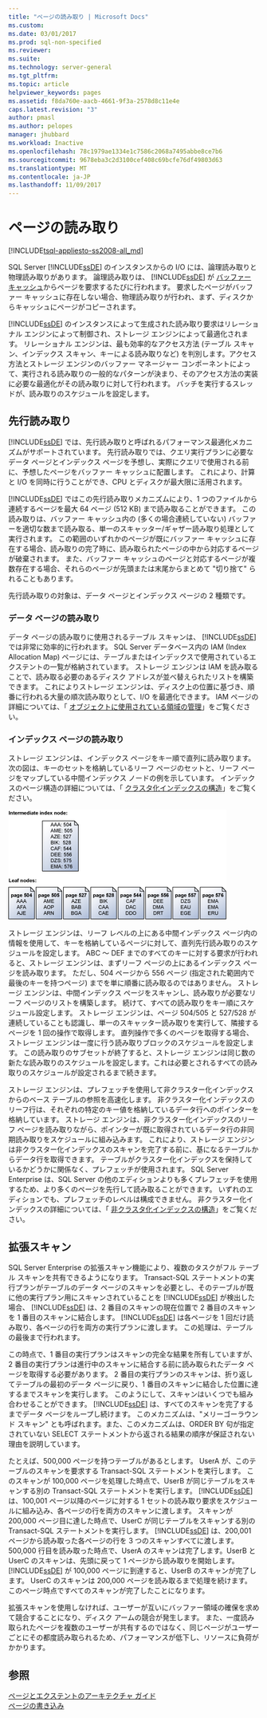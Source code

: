 ```yaml
---
title: "ページの読み取り | Microsoft Docs"
ms.custom: 
ms.date: 03/01/2017
ms.prod: sql-non-specified
ms.reviewer: 
ms.suite: 
ms.technology: server-general
ms.tgt_pltfrm: 
ms.topic: article
helpviewer_keywords: pages
ms.assetid: f8da760e-aacb-4661-9f3a-2578d8c11e4e
caps.latest.revision: "3"
author: pmasl
ms.author: pelopes
manager: jhubbard
ms.workload: Inactive
ms.openlocfilehash: 78c1979ae1334e1c7586c2068a7495abbe8ce7b6
ms.sourcegitcommit: 9678eba3c2d3100cef408c69bcfe76df49803d63
ms.translationtype: MT
ms.contentlocale: ja-JP
ms.lasthandoff: 11/09/2017
---
```

# <a name="reading-pages"></a>ページの読み取り
[!INCLUDE[tsql-appliesto-ss2008-all_md](../includes/tsql-appliesto-ss2008-all-md.md)]

SQL Server [!INCLUDE[ssDE](../includes/ssde-md.md)] のインスタンスからの I/O には、論理読み取りと物理読み取りがあります。 論理読み取りは、 [!INCLUDE[ssDE](../includes/ssde-md.md)] が [バッファー キャッシュ](../relational-databases/memory-management-architecture-guide.md)からページを要求するたびに行われます。 要求したページがバッファー キャッシュに存在しない場合、物理読み取りが行われ、まず、ディスクからキャッシュにページがコピーされます。

[!INCLUDE[ssDE](../includes/ssde-md.md)] のインスタンスによって生成された読み取り要求はリレーショナル エンジンによって制御され、ストレージ エンジンによって最適化されます。 リレーショナル エンジンは、最も効率的なアクセス方法 (テーブル スキャン、インデックス スキャン、キーによる読み取りなど) を判別します。アクセス方法とストレージ エンジンのバッファー マネージャー コンポーネントによって、実行される読み取りの一般的なパターンが決まり、そのアクセス方法の実装に必要な最適化がその読み取りに対して行われます。 バッチを実行するスレッドが、読み取りのスケジュールを設定します。

## <a name="read-ahead"></a>先行読み取り
[!INCLUDE[ssDE](../includes/ssde-md.md)] では、先行読み取りと呼ばれるパフォーマンス最適化メカニズムがサポートされています。 先行読み取りでは、クエリ実行プランに必要なデータ ページとインデックス ページを予想し、実際にクエリで使用される前に、予想したページをバッファー キャッシュに配置します。 これにより、計算と I/O を同時に行うことができ、CPU とディスクが最大限に活用されます。 

[!INCLUDE[ssDE](../includes/ssde-md.md)] ではこの先行読み取りメカニズムにより、1 つのファイルから連続するページを最大 64 ページ (512 KB) まで読み取ることができます。 この読み取りは、バッファー キャッシュ内の (多くの場合連続していない) バッファーを適切な数まで読み取る、単一のスキャッター/ギャザー読み取り処理として実行されます。 この範囲のいずれかのページが既にバッファー キャッシュに存在する場合、読み取りの完了時に、読み取られたページの中から対応するページが破棄されます。 また、バッファー キャッシュのページと対応するページが複数存在する場合、それらのページが先頭または末尾からまとめて "切り捨て" られることもあります。

先行読み取りの対象は、データ ページとインデックス ページの 2 種類です。

### <a name="reading-data-pages"></a>データ ページの読み取り
データ ページの読み取りに使用されるテーブル スキャンは、 [!INCLUDE[ssDE](../includes/ssde-md.md)]では非常に効率的に行われます。 SQL Server データベース内の IAM (Index Allocation Map) ページには、テーブルまたはインデックスで使用されているエクステントの一覧が格納されています。 ストレージ エンジンは IAM を読み取ることで、読み取る必要のあるディスク アドレスが並べ替えられたリストを構築できます。 これによりストレージ エンジンは、ディスク上の位置に基づき、順番に行われる大量の順次読み取りとして、I/O を最適化できます。 IAM ページの詳細については、「 [オブジェクトに使用されている領域の管理](../relational-databases/pages-and-extents-architecture-guide.md)」をご覧ください。

### <a name="reading-index-pages"></a>インデックス ページの読み取り
ストレージ エンジンは、インデックス ページをキー順で直列に読み取ります。 次の図は、キーのセットを格納しているリーフ ページのセットと、リーフ ページをマップしている中間インデックス ノードの例を示しています。 インデックスのページ構造の詳細については、「 [クラスタ化インデックスの構造](../relational-databases/pages-and-extents-architecture-guide.md)」をご覧ください。

![Reading_Pages](../relational-databases/media/reading-pages.gif)

ストレージ エンジンは、リーフ レベルの上にある中間インデックス ページ内の情報を使用して、キーを格納しているページに対して、直列先行読み取りのスケジュールを設定します。 ABC ～ DEF までのすべてのキーに対する要求が行われると、ストレージ エンジンは、まずリーフ ページの上にあるインデックス ページを読み取ります。 ただし、504 ページから 556 ページ (指定された範囲内で最後のキーを持つページ) までを単に順番に読み取るのではありません。 ストレージ エンジンは、中間インデックス ページをスキャンし、読み取りが必要なリーフ ページのリストを構築します。 続けて、すべての読み取りをキー順にスケジュール設定します。 ストレージ エンジンは、ページ 504/505 と 527/528 が連続していることも認識し、単一のスキャッター読み取りを実行して、隣接するページを 1 回の操作で取得します。 直列操作で多くのページを取得する場合、ストレージ エンジンは一度に行う読み取りブロックのスケジュールを設定します。 この読み取りのサブセットが終了すると、ストレージ エンジンは同じ数の新たな読み取りのスケジュールを設定します。これは必要とされるすべての読み取りのスケジュールが設定されるまで続きます。

ストレージ エンジンは、プレフェッチを使用して非クラスター化インデックスからのベース テーブルの参照を高速化します。 非クラスター化インデックスのリーフ行は、それぞれの特定のキー値を格納しているデータ行へのポインターを格納しています。 ストレージ エンジンは、非クラスター化インデックスのリーフ ページを読み取りながら、ポインターが既に取得されているデータ行の非同期読み取りをスケジュールに組み込みます。 これにより、ストレージ エンジンは非クラスター化インデックスのスキャンを完了する前に、基になるテーブルからデータ行を取得できます。 テーブルがクラスター化インデックスを保持しているかどうかに関係なく、プレフェッチが使用されます。 SQL Server Enterprise は、SQL Server の他のエディションよりも多くプレフェッチを使用するため、より多くのページを先行して読み取ることができます。 いずれのエディションでも、プレフェッチのレベルは構成できません。 非クラスター化インデックスの詳細については、「 [非クラスタ化インデックスの構造](../relational-databases/pages-and-extents-architecture-guide.md)」をご覧ください。

## <a name="advanced-scanning"></a>拡張スキャン
SQL Server Enterprise の拡張スキャン機能により、複数のタスクがフル テーブル スキャンを共有できるようになります。 Transact-SQL ステートメントの実行プランがテーブルのデータ ページのスキャンを必要とし、そのテーブルが既に他の実行プラン用にスキャンされていることを [!INCLUDE[ssDE](../includes/ssde-md.md)] が検出した場合、 [!INCLUDE[ssDE](../includes/ssde-md.md)] は、2 番目のスキャンの現在位置で 2 番目のスキャンを 1 番目のスキャンに結合します。 [!INCLUDE[ssDE](../includes/ssde-md.md)] は各ページを 1 回だけ読み取り、各ページの行を両方の実行プランに渡します。 この処理は、テーブルの最後まで行われます。 

この時点で、1 番目の実行プランはスキャンの完全な結果を所有していますが、2 番目の実行プランは進行中のスキャンに結合する前に読み取られたデータ ページを取得する必要があります。 2 番目の実行プランのスキャンは、折り返してテーブルの最初のデータ ページに戻り、1 番目のスキャンに結合した位置に達するまでスキャンを実行します。 このようにして、スキャンはいくつでも組み合わせることができます。 [!INCLUDE[ssDE](../includes/ssde-md.md)] は、すべてのスキャンを完了するまでデータ ページをループし続けます。 このメカニズムは、"メリーゴーラウンド スキャン" とも呼ばれます。また、このメカニズムは、ORDER BY 句が指定されていない SELECT ステートメントから返される結果の順序が保証されない理由を説明しています。 

たとえば、500,000 ページを持つテーブルがあるとします。 UserA が、このテーブルのスキャンを要求する Transact-SQL ステートメントを実行します。 このスキャンが 100,000 ページを処理した時点で、UserB が同じテーブルをスキャンする別の Transact-SQL ステートメントを実行します。 [!INCLUDE[ssDE](../includes/ssde-md.md)] は、100,001 ページ以降のページに対する 1 セットの読み取り要求をスケジュールに組み込み、各ページの行を両方のスキャンに渡します。 スキャンが 200,000 ページ目に達した時点で、UserC が同じテーブルをスキャンする別の Transact-SQL ステートメントを実行します。 [!INCLUDE[ssDE](../includes/ssde-md.md)] は、200,001 ページから読み取った各ページの行を 3 つのスキャンすべてに渡します。 500,000 行目を読み取った時点で、UserA のスキャンは完了します。UserB と UserC のスキャンは、先頭に戻って 1 ページから読み取りを開始します。 [!INCLUDE[ssDE](../includes/ssde-md.md)] が 100,000 ページに到達すると、UserB のスキャンが完了します。 UserC のスキャンは 200,000 ページを読み取るまで処理を続けます。 このページ時点ですべてのスキャンが完了したことになります。 

拡張スキャンを使用しなければ、ユーザーが互いにバッファー領域の確保を求めて競合することになり、ディスク アームの競合が発生します。 また、一度読み取られたページを複数のユーザーが共有するのではなく、同じページがユーザーごとにその都度読み取られるため、パフォーマンスが低下し、リソースに負荷がかかります。

## <a name="see-also"></a>参照
[ページとエクステントのアーキテクチャ ガイド](../relational-databases/pages-and-extents-architecture-guide.md)   
 [ページの書き込み](../relational-databases/writing-pages.md)

